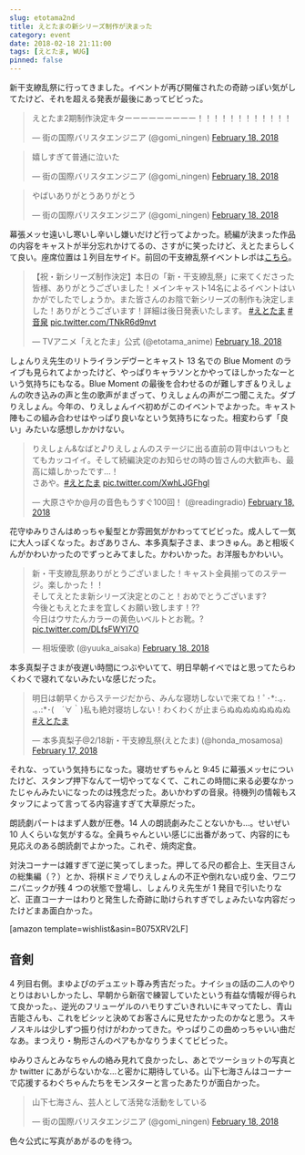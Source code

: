 ```yaml
---
slug: etotama2nd
title: えとたまの新シリーズ制作が決まった
category: event
date: 2018-02-18 21:11:00
tags: [えとたま, WUG]
pinned: false
---
```


新干支繚乱祭に行ってきました。イベントが再び開催されたの奇跡っぽい気がしてたけど、それを超える発表が最後にあってビビった。

<blockquote class="twitter-tweet" data-lang="en"><p lang="ja" dir="ltr">えとたま2期制作決定キターーーーーーーーー！！！！！！！！！！！！</p>&mdash; 街の国際バリスタエンジニア (@gomi_ningen) <a href="https://twitter.com/gomi_ningen/status/965078080246042626?ref_src=twsrc%5Etfw">February 18, 2018</a></blockquote>
<script async src="https://platform.twitter.com/widgets.js" charset="utf-8"></script>

<blockquote class="twitter-tweet" data-lang="en"><p lang="ja" dir="ltr">嬉しすぎて普通に泣いた</p>&mdash; 街の国際バリスタエンジニア (@gomi_ningen) <a href="https://twitter.com/gomi_ningen/status/965078166568976385?ref_src=twsrc%5Etfw">February 18, 2018</a></blockquote>
<script async src="https://platform.twitter.com/widgets.js" charset="utf-8"></script>

<blockquote class="twitter-tweet" data-lang="en"><p lang="ja" dir="ltr">やばいありがとうありがとう</p>&mdash; 街の国際バリスタエンジニア (@gomi_ningen) <a href="https://twitter.com/gomi_ningen/status/965078255530225664?ref_src=twsrc%5Etfw">February 18, 2018</a></blockquote>
<script async src="https://platform.twitter.com/widgets.js" charset="utf-8"></script>

幕張メッセ遠いし寒いし辛いし嫌いだけど行ってよかった。続編が決まった作品の内容をキャストが半分忘れかけてるの、さすがに笑ったけど、えとたまらしくて良い。座席位置は１列目左サイド。前回の干支繚乱祭イベントレポは<a href="https://53ningen.com/yumiri_hanamori/">こちら</a>。

<blockquote class="twitter-tweet" data-lang="en"><p lang="ja" dir="ltr">【祝・新シリーズ制作決定】本日の「新・干支繚乱祭」に来てくださった皆様、ありがとうございました！メインキャスト14名によるイベントはいかがでしたでしょうか。また皆さんのお陰で新シリーズの制作も決定しました！ありがとうございます！詳細は後日発表いたします。 <a href="https://twitter.com/hashtag/%E3%81%88%E3%81%A8%E3%81%9F%E3%81%BE?src=hash&ref_src=twsrc%5Etfw">#えとたま</a> <a href="https://twitter.com/hashtag/%E9%9F%B3%E6%B3%89?src=hash&ref_src=twsrc%5Etfw">#音泉</a> <a href="https://t.co/TNkR6d9nvt">pic.twitter.com/TNkR6d9nvt</a></p>&mdash; TVアニメ「えとたま」公式 (@etotama_anime) <a href="https://twitter.com/etotama_anime/status/965086793090543616?ref_src=twsrc%5Etfw">February 18, 2018</a></blockquote>
<script async src="https://platform.twitter.com/widgets.js" charset="utf-8"></script>

しょんりえ先生のリトライランデヴーとキャスト 13 名での Blue Moment のライブも見られてよかったけど、やっぱりキャラソンとかやってほしかったなーという気持ちにもなる。Blue Moment の最後を合わせるのが難しすぎ＆りえしょんの吹き込みの声と生の歌声がまざって、りえしょんの声が二つ聞こえた。ダブりえしょん。今年の、りえしょんイベ初めがこのイベントでよかった。キャスト陣もこの組み合わせはやっぱり良いなという気持ちになった。相変わらず「良い」みたいな感想しかかけない。

<blockquote class="twitter-tweet" data-lang="en"><p lang="ja" dir="ltr">りえしょん&なばと♪りえしょんのステージに出る直前の背中はいつもとてもカッコイイ。そして続編決定のお知らせの時の皆さんの大歓声も、最高に嬉しかったです…！<br>さあや。<a href="https://twitter.com/hashtag/%E3%81%88%E3%81%A8%E3%81%9F%E3%81%BE?src=hash&ref_src=twsrc%5Etfw">#えとたま</a> <a href="https://t.co/XwhLJGFhgl">pic.twitter.com/XwhLJGFhgl</a></p>&mdash; 大原さやか@月の音色もうすぐ100回！ (@readingradio) <a href="https://twitter.com/readingradio/status/965162990516387846?ref_src=twsrc%5Etfw">February 18, 2018</a></blockquote>
<script async src="https://platform.twitter.com/widgets.js" charset="utf-8"></script>

花守ゆみりさんはめっちゃ髪型とか雰囲気がかわっててビビった。成人して一気に大人っぽくなった。おざありさん、本多真梨子さま、まつきゅん。あと相坂くんがかわいかったのでずっとみてました。かわいかった。お洋服もかわいい。

<blockquote class="twitter-tweet" data-lang="en"><p lang="ja" dir="ltr">新・干支繚乱祭ありがとうございました！キャスト全員揃ってのステージ。楽しかった！！<br>そしてえとたま新シリーズ決定とのこと！おめでとうございます?<br>今後ともえとたまを宜しくお願い致します！??<br>今日はウサたんカラーの黄色いベルトとお靴。? <a href="https://t.co/DLfsFWYI7O">pic.twitter.com/DLfsFWYI7O</a></p>&mdash; 相坂優歌 (@yuuka_aisaka) <a href="https://twitter.com/yuuka_aisaka/status/965102446761582592?ref_src=twsrc%5Etfw">February 18, 2018</a></blockquote>
<script async src="https://platform.twitter.com/widgets.js" charset="utf-8"></script>

本多真梨子さまが夜遅い時間につぶやいてて、明日早朝イベではと思ってたらわくわくで寝れてないみたいな感じだった。

<blockquote class="twitter-tweet" data-lang="en"><p lang="ja" dir="ltr">明日は朝早くからステージだから、みんな寝坊しないで来てね！ﾟ･*:.｡. .｡.:*･(　´∀｀)私も絶対寝坊しない！わくわくが止まらぬぬぬぬぬぬぬぬ <a href="https://twitter.com/hashtag/%E3%81%88%E3%81%A8%E3%81%9F%E3%81%BE?src=hash&ref_src=twsrc%5Etfw">#えとたま</a></p>&mdash; 本多真梨子@2/18新・干支繚乱祭(えとたま) (@honda_mosamosa) <a href="https://twitter.com/honda_mosamosa/status/964908706625241088?ref_src=twsrc%5Etfw">February 17, 2018</a></blockquote>
<script async src="https://platform.twitter.com/widgets.js" charset="utf-8"></script>

それな、っていう気持ちになった。寝坊せずちゃんと 9:45 に幕張メッセについたけど、スタンプ押下なんて一切やってなくて、これこの時間に来る必要なかったじゃんみたいになったのは残念だった。あいかわずの音泉。待機列の情報もスタッフによって言ってる内容違すぎて大草原だった。

朗読劇パートはまず人数が圧巻。14 人の朗読劇みたことないかも...。せいぜい 10 人くらいな気がするな。全員ちゃんといい感じに出番があって、内容的にも見応えのある朗読劇でよかった。これぞ、焼肉定食。

対決コーナーは雑すぎて逆に笑ってしまった。押してる尺の都合上、生天目さんの総集編（？）とか、将棋ドミノでりえしょんの不正や倒れない成り金、ワニワニパニックが残 4 つの状態で登場し、しょんりえ先生が 1 発目で引いたりなど、正直コーナーはわりと発生した奇跡に助けられすぎでしょみたいな内容だったけどまあ面白かった。

[amazon template=wishlist&asin=B075XRV2LF]

## 音剣

4 列目右側。まゆよぴのデュエット尊み秀吉だった。ナイショの話の二人のやりとりはおいしかったし、早朝から新宿で練習していたという有益な情報が得られて良かった。、逆光のフリューゲルのハモりすごいきれいにキマってたし、青山吉能さんも、これをビシッと決めてお客さんに見せたかったのかなと思う。スキノスキルは少しずつ振り付けがわかってきた。やっぱりこの曲めっちゃいい曲だなあ。まつえり・駒形さんのペアもかなりうまくてビビった。

ゆみりさんとみなちゃんの絡み見れて良かったし、あとでツーショットの写真とか twitter にあがらないかな...と密かに期待している。山下七海さんはコーナーで応援するわぐちゃんたちをモンスターと言ったあたりが面白かった。

<blockquote class="twitter-tweet" data-lang="en"><p lang="ja" dir="ltr">山下七海さん、芸人として活発な活動をしている</p>&mdash; 街の国際バリスタエンジニア (@gomi_ningen) <a href="https://twitter.com/gomi_ningen/status/965142821668765698?ref_src=twsrc%5Etfw">February 18, 2018</a></blockquote>
<script async src="https://platform.twitter.com/widgets.js" charset="utf-8"></script>

色々公式に写真があがるのを待つ。
